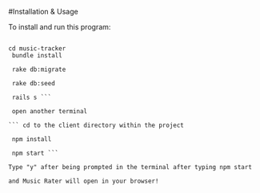 #Installation & Usage  


To install and run this program:

```git clone https://github.com/JamesPFerguson/music-rater.git

cd music-tracker
 bundle install

 rake db:migrate

 rake db:seed

 rails s ```

 open another terminal

``` cd to the client directory within the project

 npm install

 npm start ```

Type "y" after being prompted in the terminal after typing npm start

and Music Rater will open in your browser!
